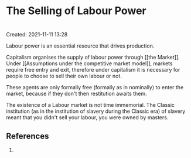 # The Selling of Labour Power
#
Created: 2021-11-11 13:28

Labour power is an essential resource that drives production.

Capitalism organises the supply of labour power through [[the Market]]. Under [[Assumptions under the competitive market model]], markets require free entry and exit, therefore under capitalism it is necessary for people to choose to sell their own labour or not.

These agents are only formally free (formally as in nominally) to enter the market, because if they don't then restitution awaits them.

The existence of a Labour market is not time immemorial. The Classic institution (as in the institution of slavery during the Classic era) of slavery meant that you didn't sell your labour, you were owned by masters.

## References
1. 